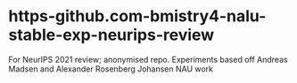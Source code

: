 # https-github.com-bmistry4-nalu-stable-exp-neurips-review
For NeurIPS 2021 review; anonymised repo. Experiments based off Andreas Madsen and Alexander Rosenberg Johansen NAU work 
